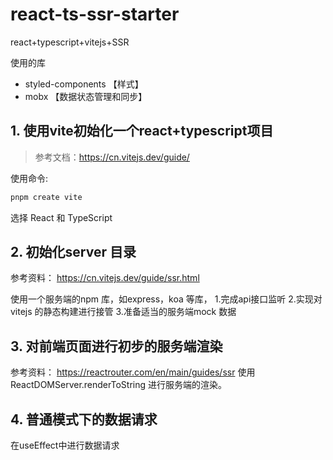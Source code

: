 # react-ts-ssr-starter
react+typescript+vitejs+SSR

使用的库
* styled-components 【样式】
* mobx 【数据状态管理和同步】



## 1. 使用vite初始化一个react+typescript项目
> 参考文档：https://cn.vitejs.dev/guide/

使用命令:
```bash
pnpm create vite
```
选择 React 和 TypeScript

## 2. 初始化server 目录

参考资料：
https://cn.vitejs.dev/guide/ssr.html

使用一个服务端的npm 库，如express，koa 等库，
1.完成api接口监听
2.实现对vitejs 的静态构建进行接管
3.准备适当的服务端mock 数据

## 3. 对前端页面进行初步的服务端渲染

参考资料：
https://reactrouter.com/en/main/guides/ssr
使用ReactDOMServer.renderToString 进行服务端的渲染。

## 4. 普通模式下的数据请求

在useEffect中进行数据请求



